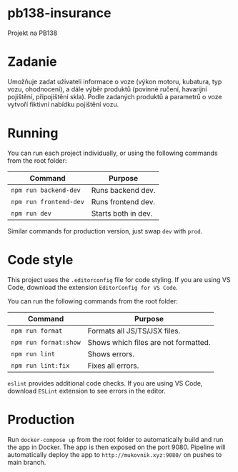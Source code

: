 # pb138-insurance

Projekt na PB138

# Zadanie

Umožňuje zadat uživateli informace o voze (výkon motoru, kubatura, typ vozu, ohodnocení), a dále výběr produktů (povinné ručení, havarijní pojištění, připojištění skla). Podle zadaných produktů a parametrů o voze vytvoří fiktivní nabídku pojištění vozu.

# Running

You can run each project individually, or using the following commands from the root folder:

| Command          | Purpose          |
| ---------------- | ---------------- |
| `npm run backend-dev` | Runs backend dev. |
| `npm run frontend-dev`| Runs frontend dev. |
| `npm run dev` | Starts both in dev. |

Similar commands for production version, just swap `dev` with `prod`.

# Code style

This project uses the `.editorconfig` file for code styling.
If you are using VS Code, download the extension `EditorConfig for VS Code`.

You can run the following commands from the root folder:

| Command          | Purpose          |
| ---------------- | ---------------- |
| `npm run format` | Formats all JS/TS/JSX files. |
| `npm run format:show`| Shows which files are not formatted. |
| `npm run lint` | Shows errors. |
| `npm run lint:fix` | Fixes all errors. |

`eslint` provides additional code checks. If you are using VS Code, download `ESLint` extension to see errors in the editor.

# Production

Run `docker-compose up` from the root folder to automatically build and run the app in Docker.
The app is then exposed on the port 9080.
Pipeline will automatically deploy the app to `http://mukovnik.xyz:9080/` on pushes to main branch.